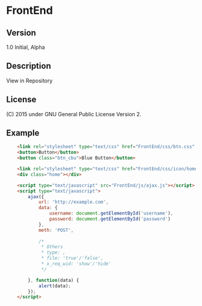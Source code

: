 # FrontEnd

## Version
1.0
Initial, Alpha

## Description
View in Repository

## License
(C) 2015
under GNU General Public License Version 2.

## Example
```html
	<link rel="stylesheet" type="text/css" href="FrontEnd/css/btn.css"  />
	<button>Button</button>
	<button class="btn_cbu">Blue Button</button>

	<link rel="stylesheet" type="text/css" href="FrontEnd/css/icon/home.css"  />
	<div class="home"></div>

	<script type="text/javascript" src="FrontEnd/js/ajax.js"></script>
	<script type="text/javascript">
		ajax({
			url: 'http://example.com',
			data: {
				username: document.getElementById('username'),
				password: document.getElementById('password')
			},
			meth: 'POST',
			
			/*
			 * Others
			 * type: ,
			 * file: 'true'/'false',
			 * x_req_wid: 'show'/'hide'
			 */

		}, function(data) {
			alert(data);
		});
	</script>
```